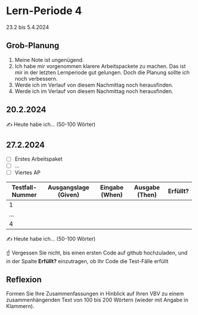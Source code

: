 # Lern-Periode 4

23.2 bis 5.4.2024

## Grob-Planung

1. Meine Note ist ungenügend.
2. Ich habe mir vorgenommen klarere Arbeitspackete zu machen. Das ist mir in der letzten Lernperiode gut gelungen. Doch die Planung sollte ich noch verbessern.
3. Werde ich im Verlauf von diesem Nachmittag noch herausfinden. 
4. Werde ich im Verlauf von diesem Nachmittag noch herausfinden.

## 20.2.2024

✍️ Heute habe ich... (50-100 Wörter)

## 27.2.2024

- [ ] Erstes Arbeitspaket
- [ ] ...
- [ ] Viertes AP

| Testfall-Nummer | Ausgangslage (Given) | Eingabe (When) | Ausgabe (Then) | Erfüllt? |
| --------------- | -------------------- | -------------- | -------------- | -------- |
| 1               |                      |                |                |          |
| ...             |                      |                |                |          |
| 4               |                      |                |                |          |

✍️ Heute habe ich... (50-100 Wörter)

☝️ Vergessen Sie nicht, bis einen ersten Code auf github hochzuladen, und in der Spalte **Erfüllt?** einzutragen, ob Ihr Code die Test-Fälle erfüllt



## Reflexion

Formen Sie Ihre Zusammenfassungen in Hinblick auf Ihren VBV zu einem zusammenhängenden Text von 100 bis 200 Wörtern (wieder mit Angabe in Klammern).

